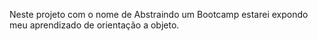 Neste projeto com o nome de Abstraindo um Bootcamp estarei expondo meu aprendizado de orientação  a objeto.



  
